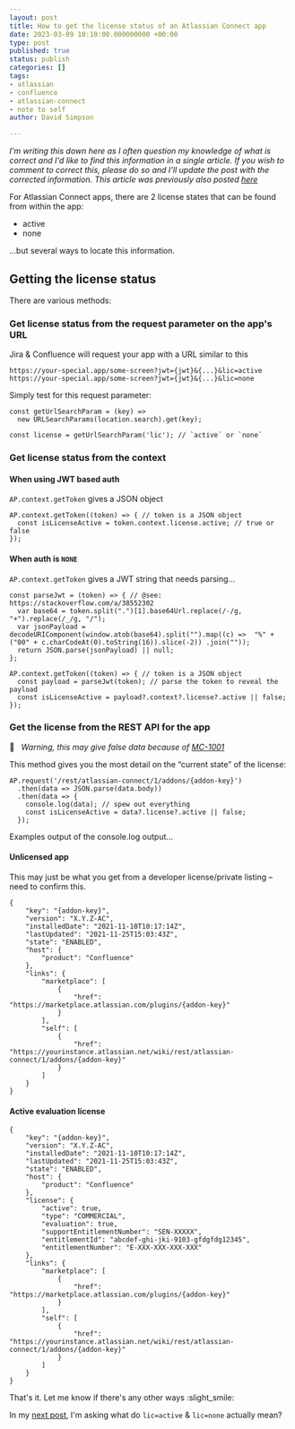 ```yaml
---
layout: post
title: How to get the license status of an Atlassian Connect app 
date: 2023-03-09 10:10:00.000000000 +00:00
type: post
published: true
status: publish
categories: []
tags:
- atlassian
- confluence
- atlassian-connect
- note to self
author: David Simpson

---
```


*I'm writing this down here as I often question my knowledge of what is correct and I'd like to find this information in a single article. 
If you wish to comment to correct this, please do so and I'll update the post with the corrected information. 
This article was previously also posted [here](https://community.developer.atlassian.com/t/how-to-get-the-license-status-of-an-atlassian-connect-app/57066)*

For Atlassian Connect apps, there are 2 license states that can be found from within the app:

* active
* none

…but several ways to locate this information.

## Getting the license status

There are various methods:

### Get license status from the request parameter on the app's URL

Jira & Confluence will request your app with a URL similar to this

```
https://your-special.app/some-screen?jwt={jwt}&{...}&lic=active
https://your-special.app/some-screen?jwt={jwt}&{...}&lic=none
```

Simply test for this request parameter:

```
const getUrlSearchParam = (key) =>
  new URLSearchParams(location.search).get(key);
		
const license = getUrlSearchParam('lic'); // `active` or `none`
```

### Get license status from the context

#### When using JWT based auth

`AP.context.getToken` gives a JSON object

```
AP.context.getToken((token) => { // token is a JSON object
  const isLicenseActive = token.context.license.active; // true or false
});
```

#### When auth is `NONE`

`AP.context.getToken` gives a JWT string that needs parsing...

```
const parseJwt = (token) => { // @see: https://stackoverflow.com/a/38552302
  var base64 = token.split(".")[1].base64Url.replace(/-/g, "+").replace(/_/g, "/");
  var jsonPayload = decodeURIComponent(window.atob(base64).split("").map((c) =>  "%" + ("00" + c.charCodeAt(0).toString(16)).slice(-2)) .join(""));
  return JSON.parse(jsonPayload) || null;
};

AP.context.getToken((token) => { // token is a JSON object
  const payload = parseJwt(token); // parse the token to reveal the payload
  const isLicenseActive = payload?.context?.license?.active || false;
});
```

### Get the license from the REST API for the app

🔴  &nbsp; *Warning, this may give false data because of [MC-1001](https://ecosystem.atlassian.net/browse/MC-1001)*



This method gives you the most detail on the “current state” of the license:

```
AP.request('/rest/atlassian-connect/1/addons/{addon-key}')
  .then(data => JSON.parse(data.body))
  .then(data => {
  	console.log(data); // spew out everything
	const isLicenseActive = data?.license?.active || false;
  });
```

Examples output of the console.log output…

#### Unlicensed app

This may just be what you get from a developer license/private listing – need to confirm this.

```
{
	"key": "{addon-key}",
	"version": "X.Y.Z-AC",
	"installedDate": "2021-11-10T10:17:14Z",
	"lastUpdated": "2021-11-25T15:03:43Z",
	"state": "ENABLED",
	"host": {
		"product": "Confluence"
	},
	"links": {
		"marketplace": [
			{
				"href": "https://marketplace.atlassian.com/plugins/{addon-key}"
			}
		],
		"self": [
			{
				"href": "https://yourinstance.atlassian.net/wiki/rest/atlassian-connect/1/addons/{addon-key}"
			}
		]
	}
}
```

#### Active evaluation license

```
{
	"key": "{addon-key}",
	"version": "X.Y.Z-AC",
	"installedDate": "2021-11-10T10:17:14Z",
	"lastUpdated": "2021-11-25T15:03:43Z",
	"state": "ENABLED",
	"host": {
		"product": "Confluence"
	},
	"license": {
		"active": true,
		"type": "COMMERCIAL",
		"evaluation": true,
		"supportEntitlementNumber": "SEN-XXXXX",
		"entitlementId": "abcdef-ghi-jki-9103-gfdgfdg12345",
		"entitlementNumber": "E-XXX-XXX-XXX-XXX"
	},
	"links": {
		"marketplace": [
			{
				"href": "https://marketplace.atlassian.com/plugins/{addon-key}"
			}
		],
		"self": [
			{
				"href": "https://yourinstance.atlassian.net/wiki/rest/atlassian-connect/1/addons/{addon-key}"
			}
		]
	}
}
```

That's it. Let me know if there's any other ways :slight_smile: 

In my [next post](https://community.developer.atlassian.com/t/what-is-the-atlassian-connect-licensing-lifecycle/57067), I'm asking what do `lic=active` & `lic=none` actually mean?

